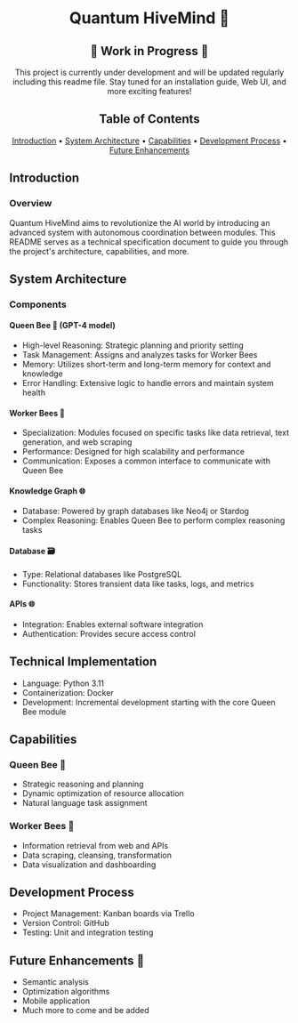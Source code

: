 <h1 align="center">     Quantum HiveMind 🐝</h1>
<h2 align="center">🚧 Work in Progress 🚧</h2>

<p align="center">
  This project is currently under development and will be updated regularly including this readme file. Stay tuned for an installation guide, Web UI, and more exciting features!
</p>

<h2 align="center">Table of Contents</h2>

<p align="center">
  <a href="#introduction">Introduction</a> •
  <a href="#system-architecture">System Architecture</a> •
  <a href="#capabilities">Capabilities</a> •
  <a href="#development-process">Development Process</a> •
  <a href="#future-enhancements">Future Enhancements</a>
</p>

<h2 id="introduction">Introduction</h2>
<h3>Overview</h3>
<p>
  Quantum HiveMind aims to revolutionize the AI world by introducing an advanced system with autonomous coordination between modules. This README serves as a technical specification document to guide you through the project's architecture, capabilities, and more.
</p>

<h2 id="system-architecture">System Architecture</h2>
<h3>Components</h3>

<h4>Queen Bee 🐝 (GPT-4 model)</h4>
<ul>
  <li>High-level Reasoning: Strategic planning and priority setting</li>
  <li>Task Management: Assigns and analyzes tasks for Worker Bees</li>
  <li>Memory: Utilizes short-term and long-term memory for context and knowledge</li>
  <li>Error Handling: Extensive logic to handle errors and maintain system health</li>
</ul>

<h4>Worker Bees 🐝</h4>
<ul>
  <li>Specialization: Modules focused on specific tasks like data retrieval, text generation, and web scraping</li>
  <li>Performance: Designed for high scalability and performance</li>
  <li>Communication: Exposes a common interface to communicate with Queen Bee</li>
</ul>

<h4>Knowledge Graph 🌐</h4>
<ul>
  <li>Database: Powered by graph databases like Neo4j or Stardog</li>
  <li>Complex Reasoning: Enables Queen Bee to perform complex reasoning tasks</li>
</ul>

<h4>Database 🗃️</h4>
<ul>
  <li>Type: Relational databases like PostgreSQL</li>
  <li>Functionality: Stores transient data like tasks, logs, and metrics</li>
</ul>

<h4>APIs 🌐</h4>
<ul>
  <li>Integration: Enables external software integration</li>
  <li>Authentication: Provides secure access control</li>
</ul>

<h2 id="technical-implementation">Technical Implementation</h2>
<ul>
  <li>Language: Python 3.11</li>
  <li>Containerization: Docker</li>
  <li>Development: Incremental development starting with the core Queen Bee module</li>
</ul>

<h2 id="capabilities">Capabilities</h2>
<h3>Queen Bee 🐝</h3>
<ul>
  <li>Strategic reasoning and planning</li>
  <li>Dynamic optimization of resource allocation</li>
  <li>Natural language task assignment</li>
</ul>

<h3>Worker Bees 🐝</h3>
<ul>
  <li>Information retrieval from web and APIs</li>
  <li>Data scraping, cleansing, transformation</li>
  <li>Data visualization and dashboarding</li>
</ul>

<h2 id="development-process">Development Process</h2>
<ul>
  <li>Project Management: Kanban boards via Trello</li>
  <li>Version Control: GitHub</li>
  <li>Testing: Unit and integration testing</li>
</ul>

<h2 id="future-enhancements">Future Enhancements 🌈</h2>
<ul>
  <li>Semantic analysis</li>
  <li>Optimization algorithms</li>
  <li>Mobile application</li>
  <li>Much more to come and be added</li>
</ul>
